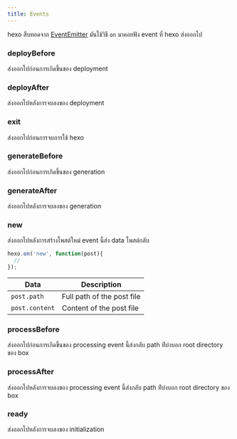 ```yaml
---
title: Events
---
```


hexo  สืบทอดจาก [EventEmitter]  มันใช้วิธี `on` มาคอยฟัง event ที่ hexo 
ส่งออกไป

### deployBefore

ส่งออกไปก่อนการเกิดขึ้นของ deployment

### deployAfter

ส่งออกไปหลังการจบลงของ deployment

### exit

ส่งออกไปก่อนการจบการใช้ hexo


### generateBefore

ส่งออกไปก่อนการเกิดขึ้นของ generation

### generateAfter

ส่งออกไปหลังการจบลงของ generation

### new

ส่งออกไปหลังการสร้างโพสต์ใหม่ event นี้ส่ง data โพสต์กลับ

``` js
hexo.on('new', function(post){
  //
});
```

Data | Description
--- | ---
`post.path` | Full path of the post file
`post.content` | Content of the post file

### processBefore

ส่งออกไปก่อนการเกิดขึ้นของ processing event นี้ส่งกลับ path ท่ีบ่งบอก  root 
directory ของ box

### processAfter

ส่งออกไปหลังการจบลงของ processing   event นี้ส่งกลับ path ท่ีบ่งบอก  root directory ของ box

### ready

ส่งออกไปหลังการจบลงของ initialization

[EventEmitter]: https://nodejs.org/dist/latest/docs/api/events.html
